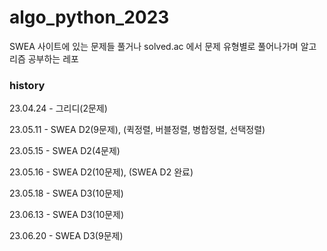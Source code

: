 # algo_python_2023

SWEA 사이트에 있는 문제들 풀거나
solved.ac 에서 문제 유형별로 풀어나가며
알고리즘 공부하는 레포



### history

23.04.24 - 그리디(2문제)

23.05.11 - SWEA D2(9문제), (퀵정렬, 버블정렬, 병합정렬, 선택정렬)

23.05.15 - SWEA D2(4문제)

23.05.16 - SWEA D2(10문제), (SWEA D2 완료)

23.05.18 - SWEA D3(10문제)

23.06.13 -  SWEA D3(10문제)

23.06.20 -  SWEA D3(9문제)
